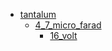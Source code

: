 * [tantalum](tantalum)
  * [4_7_micro_farad](/tantalum/4_7_micro_farad)
    * [16_volt](tantalum/4_7_micro_farad/16_volt)
